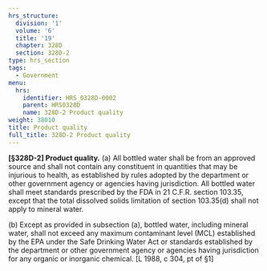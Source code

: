 ```yaml
---
hrs_structure:
  division: '1'
  volume: '6'
  title: '19'
  chapter: 328D
  section: 328D-2
type: hrs_section
tags:
  - Government
menu:
  hrs:
    identifier: HRS_0328D-0002
    parent: HRS0328D
    name: 328D-2 Product quality
weight: 38010
title: Product quality
full_title: 328D-2 Product quality
---
```

**[§328D-2] Product quality.** (a) All bottled water shall be from an approved source and shall not contain any constituent in quantities that may be injurious to health, as established by rules adopted by the department or other government agency or agencies having jurisdiction. All bottled water shall meet standards prescribed by the FDA in 21 C.F.R. section 103.35, except that the total dissolved solids limitation of section 103.35(d) shall not apply to mineral water.

(b) Except as provided in subsection (a), bottled water, including mineral water, shall not exceed any maximum contaminant level (MCL) established by the EPA under the Safe Drinking Water Act or standards established by the department or other government agency or agencies having jurisdiction for any organic or inorganic chemical. [L 1988, c 304, pt of §1]